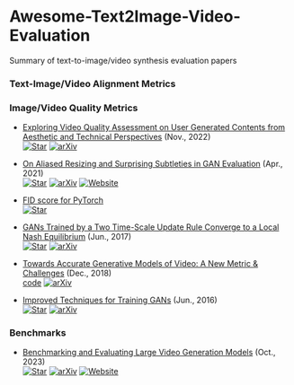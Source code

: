 # Awesome-Text2Image-Video-Evaluation
Summary of text-to-image/video synthesis evaluation papers


### Text-Image/Video Alignment Metrics

### Image/Video Quality Metrics
+ [Exploring Video Quality Assessment on User Generated Contents from Aesthetic and Technical Perspectives](https://arxiv.org/abs/2211.04894) (Nov., 2022)  
  [![Star](https://img.shields.io/github/stars/vqassessment/dover.svg?style=social&label=Star)](https://github.com/vqassessment/dover)
  [![arXiv](https://img.shields.io/badge/arXiv-b31b1b.svg)](https://arxiv.org/abs/2211.04894)

+ [On Aliased Resizing and Surprising Subtleties in GAN Evaluation](https://arxiv.org/abs/2104.11222) (Apr., 2021)  
  [![Star](https://img.shields.io/github/stars/GaParmar/clean-fid.svg?style=social&label=Star)](https://github.com/GaParmar/clean-fid)
  [![arXiv](https://img.shields.io/badge/arXiv-b31b1b.svg)](https://arxiv.org/abs/2104.11222)
  [![Website](https://img.shields.io/badge/Website-9cf)](https://www.cs.cmu.edu/~clean-fid/)

+ [FID score for PyTorch](https://github.com/mseitzer/pytorch-fid)  
  [![Star](https://img.shields.io/github/stars/mseitzer/pytorch-fid.svg?style=social&label=Star)](https://github.com/mseitzer/pytorch-fid)
  
+ [GANs Trained by a Two Time-Scale Update Rule Converge to a Local Nash Equilibrium](https://arxiv.org/abs/1706.08500) (Jun., 2017)  
  [![Star](https://img.shields.io/github/stars/bioinf-jku/TTUR.svg?style=social&label=Star)](https://github.com/bioinf-jku/TTUR) 
  [![arXiv](https://img.shields.io/badge/arXiv-b31b1b.svg)](https://arxiv.org/abs/1706.08500)
  
+ [Towards Accurate Generative Models of Video: A New Metric & Challenges](https://arxiv.org/abs/1812.01717) (Dec., 2018)  
  [code](https://github.com/google-research/google-research/tree/master/frechet_video_distance) 
  [![arXiv](https://img.shields.io/badge/arXiv-b31b1b.svg)](https://arxiv.org/abs/1812.01717)

+ [Improved Techniques for Training GANs](https://arxiv.org/abs/1606.03498) (Jun., 2016)  
  [![Star](https://img.shields.io/github/stars/openai/improved-gan.svg?style=social&label=Star)](https://github.com/openai/improved-gan) 
  [![arXiv](https://img.shields.io/badge/arXiv-b31b1b.svg)](https://arxiv.org/abs/1606.03498)



### Benchmarks
+ [Benchmarking and Evaluating Large Video Generation Models](https://arxiv.org/abs/2310.11440) (Oct., 2023)  
  [![Star](https://img.shields.io/github/stars/EvalCrafter/EvalCrafter.svg?style=social&label=Star)](https://github.com/EvalCrafter/EvalCrafter)
  [![arXiv](https://img.shields.io/badge/arXiv-b31b1b.svg)](https://arxiv.org/abs/2310.11440)
  [![Website](https://img.shields.io/badge/Website-9cf)](https://evalcrafter.github.io/)
